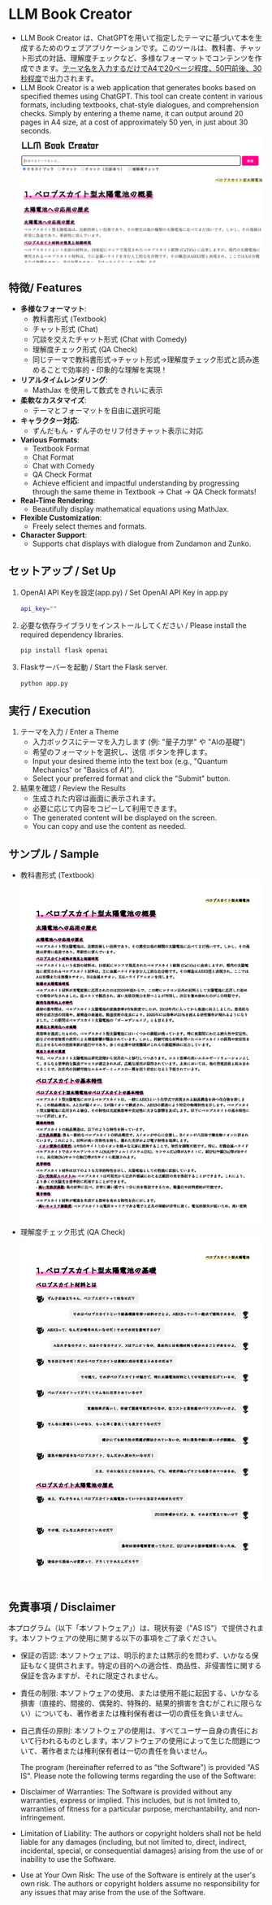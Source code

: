 

# LLM Book Creator
- LLM Book Creator は、ChatGPTを用いて指定したテーマに基づいて本を生成するためのウェブアプリケーションです。このツールは、教科書、チャット形式の対話、理解度チェックなど、多様なフォーマットでコンテンツを作成できます。<ins>テーマ名を入力するだけでA4で20ページ程度、50円前後、30秒程度</ins>で出力されます。
- LLM Book Creator is a web application that generates books based on specified themes using ChatGPT. This tool can create content in various formats, including textbooks, chat-style dialogues, and comprehension checks. Simply by entering a theme name, it can output around 20 pages in A4 size, at a cost of approximately 50 yen, in just about 30 seconds.
<br><img src="interface.webp">

## 特徴/ Features
- **多様なフォーマット**:
  - 教科書形式 (Textbook)
  - チャット形式 (Chat)
  - 冗談を交えたチャット形式 (Chat with Comedy)
  - 理解度チェック形式 (QA Check)
  - 同じテーマで教科書形式→チャット形式→理解度チェック形式と読み進めることで効率的・印象的な理解を実現！
- **リアルタイムレンダリング**:
  - MathJax を使用して数式をきれいに表示
- **柔軟なカスタマイズ**:
  - テーマとフォーマットを自由に選択可能
- **キャラクター対応**:
  - ずんだもん・ずん子のセリフ付きチャット表示に対応
- **Various Formats**:
  - Textbook Format
  - Chat Format
  - Chat with Comedy
  - QA Check Format
  - Achieve efficient and impactful understanding by progressing through the same theme in Textbook → Chat → QA Check formats!
- **Real-Time Rendering**:
  - Beautifully display mathematical equations using MathJax.
- **Flexible Customization**:
  - Freely select themes and formats.
- **Character Support**:
  - Supports chat displays with dialogue from Zundamon and Zunko.

## セットアップ / Set Up
1. OpenAI API Keyを設定(app.py) / Set OpenAI API Key in app.py
   ```bash
   api_key=""
   ```
3. 必要な依存ライブラリをインストールしてください / Please install the required dependency libraries.
   ```bash
   pip install flask openai
   ```
4. Flaskサーバーを起動 / Start the Flask server.
   ```bash
   python app.py
   ```
## 実行 / Execution
1. テーマを入力 / Enter a Theme
   - 入力ボックスにテーマを入力します (例: "量子力学" や "AIの基礎")
   - 希望のフォーマットを選択し、送信 ボタンを押します。
   - Input your desired theme into the text box (e.g., "Quantum Mechanics" or "Basics of AI").
   - Select your preferred format and click the "Submit" button.
2. 結果を確認 / Review the Results
   - 生成された内容は画面に表示されます。
   - 必要に応じて内容をコピーして利用できます。
   - The generated content will be displayed on the screen.
   - You can copy and use the content as needed.

## サンプル / Sample
- 教科書形式 (Textbook)<br><img src="textbook.png">
- 理解度チェック形式 (QA Check)<br><img src="qa.png">

## 免責事項 / Disclaimer
本プログラム（以下「本ソフトウェア」）は、現状有姿（"AS IS"）で提供されます。本ソフトウェアの使用に関する以下の事項をご了承ください。
- 保証の否認: 本ソフトウェアは、明示的または黙示的を問わず、いかなる保証もなく提供されます。特定の目的への適合性、商品性、非侵害性に関する保証を含みますが、それに限定されません。
- 責任の制限: 本ソフトウェアの使用、または使用不能に起因する、いかなる損害（直接的、間接的、偶発的、特殊的、結果的損害を含むがこれに限らない）についても、著作者または権利保有者は一切の責任を負いません。
- 自己責任の原則: 本ソフトウェアの使用は、すべてユーザー自身の責任において行われるものとします。本ソフトウェアの使用によって生じた問題について、著作者または権利保有者は一切の責任を負いません。



  The program (hereinafter referred to as "the Software") is provided "AS IS". Please note the following terms regarding the use of the Software:


- Disclaimer of Warranties: 
The Software is provided without any warranties, express or implied. This includes, but is not limited to, warranties of fitness for a particular purpose, merchantability, and non-infringement.

- Limitation of Liability: 
The authors or copyright holders shall not be held liable for any damages (including, but not limited to, direct, indirect, incidental, special, or consequential damages) arising from the use of or inability to use the Software.

- Use at Your Own Risk: 
The use of the Software is entirely at the user's own risk. The authors or copyright holders assume no responsibility for any issues that may arise from the use of the Software.
